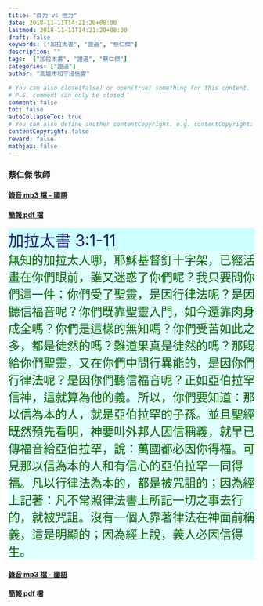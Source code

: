 ```yaml
---
title: "自力 vs 他力"
date: 2018-11-11T14:21:20+08:00
lastmod: 2018-11-11T14:21:20+08:00
draft: false
keywords: ["加拉太書", "證道", "蔡仁傑"]
description: ""
tags:  ["加拉太書", "證道", "蔡仁傑"]
categories: ["證道"]
author: "高雄市和平浸信會"

# You can also close(false) or open(true) something for this content.
# P.S. comment can only be closed
comment: false
toc: false
autoCollapseToc: true
# You can also define another contentCopyright. e.g. contentCopyright: "This is another copyright."
contentCopyright: false
reward: false
mathjax: false
---
```


### 蔡仁傑 牧師

#### [錄音 mp3 檔 - 國語](/mp3-s/s20181111c.mp3 "自力 vs 他力 - 國語")

#### [簡報 pdf 檔](/pdf-s/s20181111.pdf "自力 vs 他力")

<div
style="background-color:#CCFFFF"><font size="6", color="#191970">
加拉太書 3:1-11
</font>
</div>

<div
style="background-color:#E0FFFF"><font size="5", color="#006400">
無知的加拉太人哪，耶穌基督釘十字架，已經活畫在你們眼前，誰又迷惑了你們呢？我只要問你們這一件：你們受了聖靈，是因行律法呢？是因聽信福音呢？你們既靠聖靈入門，如今還靠肉身成全嗎？你們是這樣的無知嗎？你們受苦如此之多，都是徒然的嗎？難道果真是徒然的嗎？那賜給你們聖靈，又在你們中間行異能的，是因你們行律法呢？是因你們聽信福音呢？正如亞伯拉罕信神，這就算為他的義。所以，你們要知道：那以信為本的人，就是亞伯拉罕的子孫。並且聖經既然預先看明，神要叫外邦人因信稱義，就早已傳福音給亞伯拉罕，說：萬國都必因你得福。可見那以信為本的人和有信心的亞伯拉罕一同得福。凡以行律法為本的，都是被咒詛的；因為經上記著：凡不常照律法書上所記一切之事去行的，就被咒詛。沒有一個人靠著律法在神面前稱義，這是明顯的；因為經上說，義人必因信得生。
</font>
</div>

#### [錄音 mp3 檔 - 國語](/mp3-s/s20181111c.mp3 "自力 vs 他力 - 國語")

#### [簡報 pdf 檔](/pdf-s/s20181111.pdf "自力 vs 他力")